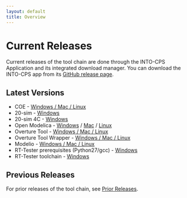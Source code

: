```yaml
---
layout: default
title: Overview
---
```


# Current Releases

Current releases of the tool chain are done through the INTO-CPS Application and its integrated download manager. You can download
the INTO-CPS app from its [GitHub release page]( http://github.com/into-cps/intocps-ui/releases).




## Latest Versions
* COE  - [Windows / Mac / Linux](http://overture.au.dk/into-cps/development/latest)
* 20-sim - [Windows](http://www.20sim.com/download/20sim.html)
* 20-sim 4C - [Windows](http://www.20sim4c.com/downloads/20sim4c.html)
* Open Modelica - [Windows](https://openmodelica.org/download/download-windows) / [Mac](https://openmodelica.org/download/download-mac) / [Linux](https://openmodelica.org/download/download-linux)
* Overture Tool - [Windows / Mac / Linux](http://overturetool.org/download)
* Overture Tool Wrapper - [Windows / Mac / Linux](http://overture.au.dk/into-cps/vdm-tool-wrapper/development/latest/)
* Modelio - [Windows / Mac / Linux](https://www.modelio.org/downloads/download-modelio.html)
* RT-Tester prerequisites (Python27/gcc) - [Windows](https://secure.verified.de/f5x1hks4/into-cps/one-click/install_Python27_gcc49.exe)
* RT-Tester toolchain - [Windows](https://secure.verified.de/f5x1hks4/into-cps/one-click/VSI_bundle.exe)



## Previous Releases

For prior releases of the tool chain, see [Prior
Releases](prior-releases.html).
